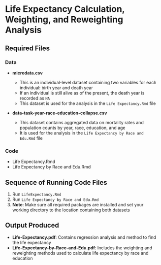 # Life Expectancy Calculation, Weighting, and Reweighting Analysis

## Required Files

### Data
- **microdata.csv**  
  - This is an individual-level dataset containing two variables for each individual: birth year and death year
  - If an individual is still alive as of the present, the death year is recorded as `NA`
  - This dataset is used for the analysis in the `Life Expectancy.Rmd` file

- **data-task-year-race-education-collapse.csv**  
  - This dataset contains aggregated data on mortality rates and population counts by year, race, education, and age
  - It is used for the analysis in the `Life Expectancy by Race and Edu.Rmd` file

### Code
- Life Expectancy.Rmd
- Life Expectancy by Race and Edu.Rmd

## Sequence of Running Code Files

1. Run `LifeExpectancy.Rmd`
2. Run `Life Expectancy by Race and Edu.Rmd`
3. **Note**: Make sure all required packages are installed and set your working directory to the location containing both datasets

## Output Produced
- **Life-Expectancy.pdf**: Contains regression analysis and method to find the life expectancy
- **Life-Expectancy-by-Race-and-Edu.pdf**: Includes the weighting and reweighting methods used to calculate life expectancy by race and education


